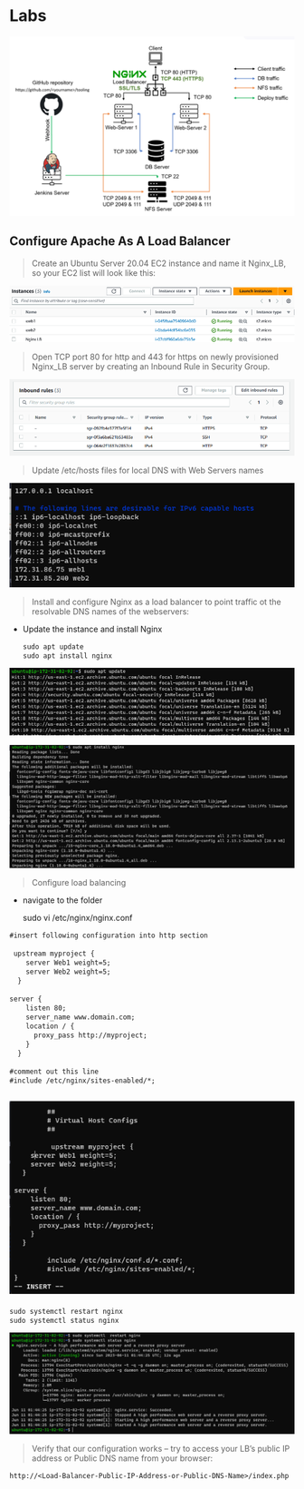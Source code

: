 # Labs

![infrastructure_diagram](./images/infrastructure_diagram.png)

##  Configure Apache As A Load Balancer

> Create an Ubuntu Server 20.04 EC2 instance and name it Nginx_LB, so your EC2 list will look like this:

![instances](./images/instances.png)

> Open TCP port 80 for http and 443 for https on newly provisioned Nginx_LB server by creating an Inbound Rule in Security Group.

![security group port 80](./images/security_group_port80.png)

> Update /etc/hosts files for local DNS with Web Servers names

![local dns host file](./images/etc-hosts.png)

> Install and configure Nginx as a load balancer to point traffic ot the resolvable DNS names of the webservers:

  - Update the instance and install Nginx

        sudo apt update
        sudo apt install nginx

![update repo](./images/apt-update.png)   

![install nginx](./images/install_nginx.png)

> Configure load balancing

  - navigate to the folder

    sudo vi /etc/nginx/nginx.conf

```
#insert following configuration into http section

 upstream myproject {
    server Web1 weight=5;
    server Web2 weight=5;
  }

server {
    listen 80;
    server_name www.domain.com;
    location / {
      proxy_pass http://myproject;
    }
  }

#comment out this line
#include /etc/nginx/sites-enabled/*;
```


![load-balancer_config](./images/lb_config.png)
---
    sudo systemctl restart nginx
    sudo systemctl status nginx

![loadbalancer_status](./images/loadbalancer_status.png)


> Verify that our configuration works – try to access your LB’s public IP address or Public DNS name from your browser:

    http://<Load-Balancer-Public-IP-Address-or-Public-DNS-Name>/index.php

